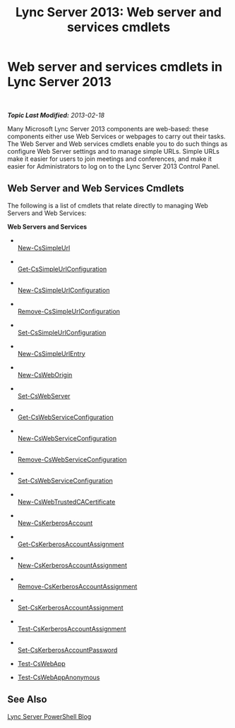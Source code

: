 ﻿---
title: 'Lync Server 2013: Web server and services cmdlets'
TOCTitle: Web server and services cmdlets
ms:assetid: 07ce7fd4-4068-4957-9cb9-fd121b43858c
ms:mtpsurl: https://technet.microsoft.com/en-us/library/Gg415631(v=OCS.15)
ms:contentKeyID: 48183326
ms.date: 07/23/2014
mtps_version: v=OCS.15
---

<div data-xmlns="http://www.w3.org/1999/xhtml">

<div class="topic" data-xmlns="http://www.w3.org/1999/xhtml" data-msxsl="urn:schemas-microsoft-com:xslt" data-cs="http://msdn.microsoft.com/en-us/">

<div data-asp="http://msdn2.microsoft.com/asp">

# Web server and services cmdlets in Lync Server 2013

</div>

<div id="mainSection">

<div id="mainBody">

<span> </span>

_**Topic Last Modified:** 2013-02-18_

Many Microsoft Lync Server 2013 components are web-based: these components either use Web Services or webpages to carry out their tasks. The Web Server and Web services cmdlets enable you to do such things as configure Web Server settings and to manage simple URLs. Simple URLs make it easier for users to join meetings and conferences, and make it easier for Administrators to log on to the Lync Server 2013 Control Panel.

<div>

## Web Server and Web Services Cmdlets

The following is a list of cmdlets that relate directly to managing Web Servers and Web Services:

**Web Servers and Services**

  - <span></span>  
    [New-CsSimpleUrl](https://technet.microsoft.com/en-us/library/Gg398180(v=OCS.15))

<!-- end list -->

  - <span></span>  
    [Get-CsSimpleUrlConfiguration](https://technet.microsoft.com/en-us/library/Gg398392(v=OCS.15))

  - <span></span>  
    [New-CsSimpleUrlConfiguration](https://technet.microsoft.com/en-us/library/Gg425813(v=OCS.15))

  - <span></span>  
    [Remove-CsSimpleUrlConfiguration](remove-cssimpleurlconfiguration.md)

  - <span></span>  
    [Set-CsSimpleUrlConfiguration](set-cssimpleurlconfiguration.md)

<!-- end list -->

  - <span></span>  
    [New-CsSimpleUrlEntry](https://technet.microsoft.com/en-us/library/Gg425902(v=OCS.15))

<!-- end list -->

  - <span></span>  
    [New-CsWebOrigin](https://technet.microsoft.com/en-us/library/JJ950236(v=OCS.15))

<!-- end list -->

  - <span></span>  
    [Set-CsWebServer](set-cswebserver.md)

<!-- end list -->

  - <span></span>  
    [Get-CsWebServiceConfiguration](https://technet.microsoft.com/en-us/library/Gg425751(v=OCS.15))

  - <span></span>  
    [New-CsWebServiceConfiguration](https://technet.microsoft.com/en-us/library/Gg398440(v=OCS.15))

  - <span></span>  
    [Remove-CsWebServiceConfiguration](remove-cswebserviceconfiguration.md)

  - <span></span>  
    [Set-CsWebServiceConfiguration](set-cswebserviceconfiguration.md)

<!-- end list -->

  - <span></span>  
    [New-CsWebTrustedCACertificate](https://technet.microsoft.com/en-us/library/Gg412746(v=OCS.15))

<!-- end list -->

  - <span></span>  
    [New-CsKerberosAccount](https://technet.microsoft.com/en-us/library/Gg398485(v=OCS.15))

<!-- end list -->

  - <span></span>  
    [Get-CsKerberosAccountAssignment](https://technet.microsoft.com/en-us/library/Gg398526(v=OCS.15))

  - <span></span>  
    [New-CsKerberosAccountAssignment](https://technet.microsoft.com/en-us/library/Gg398074(v=OCS.15))

  - <span></span>  
    [Remove-CsKerberosAccountAssignment](remove-cskerberosaccountassignment.md)

  - <span></span>  
    [Set-CsKerberosAccountAssignment](set-cskerberosaccountassignment.md)

  - <span></span>  
    [Test-CsKerberosAccountAssignment](test-cskerberosaccountassignment.md)

<!-- end list -->

  - <span></span>  
    [Set-CsKerberosAccountPassword](set-cskerberosaccountpassword.md)

<!-- end list -->

  - [Test-CsWebApp](test-cswebapp.md)

  - [Test-CsWebAppAnonymous](test-cswebappanonymous.md)

</div>

<div>

## See Also


[Lync Server PowerShell Blog](http://go.microsoft.com/fwlink/p/?linkid=203150)  
  

</div>

</div>

<span> </span>

</div>

</div>

</div>

